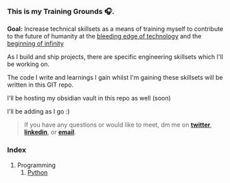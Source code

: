 ### This is my Training Grounds 🎧.

**Goal:** Increase technical skillsets as a means of training myself to contribute to the future of humanity at the [bleeding edge of technology](https://en.wikipedia.org/wiki/Technological_singularity) and the [beginning of infinity](https://en.wikipedia.org/wiki/The_Beginning_of_Infinity)


As I build and ship projects, there are specific engineering skillsets which I'll be working on.


The code I write and learnings I gain whilst I'm gaining these skillsets will be written in this GIT repo.

I'll be hosting my obsidian vault in this repo as well (soon)


I'll be adding as I go :)

> If you have any questions or would like to meet, dm me on **[twitter](https://twitter.com/vxnuaj)**, **[linkedin](https://linkedin.com/in/vxnuaj)**, or **[email](mailto:vxnuaj@gmail.com)**.

### Index

01. Programming
    01. [Python](python)

